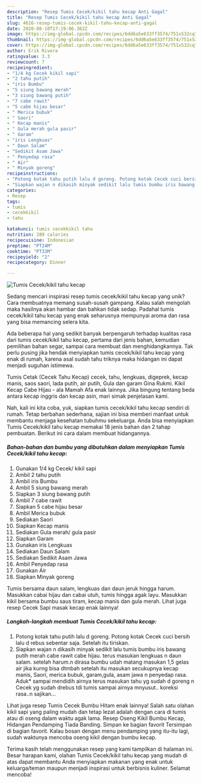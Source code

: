 ```yaml
---
description: "Resep Tumis Cecek/kikil tahu kecap Anti Gagal"
title: "Resep Tumis Cecek/kikil tahu kecap Anti Gagal"
slug: 4616-resep-tumis-cecek-kikil-tahu-kecap-anti-gagal
date: 2020-08-10T17:19:06.362Z
image: https://img-global.cpcdn.com/recipes/6dd6a5e633ff3574/751x532cq70/tumis-cecekkikil-tahu-kecap-foto-resep-utama.jpg
thumbnail: https://img-global.cpcdn.com/recipes/6dd6a5e633ff3574/751x532cq70/tumis-cecekkikil-tahu-kecap-foto-resep-utama.jpg
cover: https://img-global.cpcdn.com/recipes/6dd6a5e633ff3574/751x532cq70/tumis-cecekkikil-tahu-kecap-foto-resep-utama.jpg
author: Erik Rivera
ratingvalue: 3.3
reviewcount: 7
recipeingredient:
- "1/4 kg Cecek kikil sapi"
- "2 tahu putih"
- "iris Bumbu"
- "5 siung bawang merah"
- "3 siung bawang putih"
- "7 cabe rawit"
- "5 cabe hijau besar"
- " Merica bubuk"
- " Saori"
- " Kecap manis"
- " Gula merah gula pasir"
- " Garam"
- "iris Lengkuas"
- " Daun Salam"
- "Sedikit Asam Jawa"
- " Penyedap rasa"
- " Air"
- " Minyak goreng"
recipeinstructions:
- "Potong kotak tahu putih lalu d goreng. Potong kotak Cecek cuci bersih lalu d rebus sebentar saja. Setelah itu tiriskan."
- "Siapkan wajan n dikasih minyak sedikit lalu tumis bumbu iris bawang putih merah cabe rawit cabe hijau. terus masukan lengkuas n daun salam. setelah harum.n dirasa bumbu udah matang masukan 1,5 gelas air jika kurng bisa dtmbah setelah itu masukan secukupnya kecap manis, Saori, merica bubuk, garam,gula, asam jawa n penyedap rasa. Aduk* sampai mendidih airnya terus masukan tahu yg sudah d goreng n Cecek yg sudah drebus tdi tumis sampai airnya mnyusut.. koreksi rasa..n sajikan..."
categories:
- Resep
tags:
- tumis
- cecekkikil
- tahu

katakunci: tumis cecekkikil tahu 
nutrition: 289 calories
recipecuisine: Indonesian
preptime: "PT24M"
cooktime: "PT33M"
recipeyield: "2"
recipecategory: Dinner

---
```



![Tumis Cecek/kikil tahu kecap](https://img-global.cpcdn.com/recipes/6dd6a5e633ff3574/751x532cq70/tumis-cecekkikil-tahu-kecap-foto-resep-utama.jpg)

Sedang mencari inspirasi resep tumis cecek/kikil tahu kecap yang unik? Cara membuatnya memang susah-susah gampang. Kalau salah mengolah maka hasilnya akan hambar dan bahkan tidak sedap. Padahal tumis cecek/kikil tahu kecap yang enak seharusnya mempunyai aroma dan rasa yang bisa memancing selera kita.

Ada beberapa hal yang sedikit banyak berpengaruh terhadap kualitas rasa dari tumis cecek/kikil tahu kecap, pertama dari jenis bahan, kemudian pemilihan bahan segar, sampai cara membuat dan menghidangkannya. Tak perlu pusing jika hendak menyiapkan tumis cecek/kikil tahu kecap yang enak di rumah, karena asal sudah tahu triknya maka hidangan ini dapat menjadi suguhan istimewa.

Tumis Cetak (Cecek Tahu Kecap) cecek, tahu, lengkuas, digeprek, kecap manis, saos saori, lada putih, air putih, Gula dan garam Gina Rukmi. Kikil Kecap Cabe Hijau - ala Mamah Afa enak lainnya. Jika bingung tentang beda antara kecap inggris dan kecap asin, mari simak penjelasan kami.


Nah, kali ini kita coba, yuk, siapkan tumis cecek/kikil tahu kecap sendiri di rumah. Tetap berbahan sederhana, sajian ini bisa memberi manfaat untuk membantu menjaga kesehatan tubuhmu sekeluarga. Anda bisa menyiapkan Tumis Cecek/kikil tahu kecap memakai 18 jenis bahan dan 2 tahap pembuatan. Berikut ini cara dalam membuat hidangannya.

<!--inarticleads1-->

##### Bahan-bahan dan bumbu yang dibutuhkan dalam menyiapkan Tumis Cecek/kikil tahu kecap:

1. Gunakan 1/4 kg Cecek/ kikil sapi
1. Ambil 2 tahu putih
1. Ambil iris Bumbu
1. Ambil 5 siung bawang merah
1. Siapkan 3 siung bawang putih
1. Ambil 7 cabe rawit
1. Siapkan 5 cabe hijau besar
1. Ambil  Merica bubuk
1. Sediakan  Saori
1. Siapkan  Kecap manis
1. Sediakan  Gula merah/ gula pasir
1. Siapkan  Garam
1. Gunakan iris Lengkuas
1. Sediakan  Daun Salam
1. Sediakan Sedikit Asam Jawa
1. Ambil  Penyedap rasa
1. Gunakan  Air
1. Siapkan  Minyak goreng


Tumis bersama daun salam, lengkuas dan daun jeruk hingga harum. Masukkan cabai hijau dan cabai utuh, tumis hingga agak layu. Masukkan kikil bersama bumbu saus tiram, kecap manis dan gula merah. Lihat juga resep Cecek Sapi masak kecap enak lainnya! 

<!--inarticleads2-->

##### Langkah-langkah membuat Tumis Cecek/kikil tahu kecap:

1. Potong kotak tahu putih lalu d goreng. Potong kotak Cecek cuci bersih lalu d rebus sebentar saja. Setelah itu tiriskan.
1. Siapkan wajan n dikasih minyak sedikit lalu tumis bumbu iris bawang putih merah cabe rawit cabe hijau. terus masukan lengkuas n daun salam. setelah harum.n dirasa bumbu udah matang masukan 1,5 gelas air jika kurng bisa dtmbah setelah itu masukan secukupnya kecap manis, Saori, merica bubuk, garam,gula, asam jawa n penyedap rasa. Aduk* sampai mendidih airnya terus masukan tahu yg sudah d goreng n Cecek yg sudah drebus tdi tumis sampai airnya mnyusut.. koreksi rasa..n sajikan...


Lihat juga resep Tumis Cecek Bumbu Hitam enak lainnya! Salah satu olahan kikil sapi yang paling mudah dan tetap lezat adalah dengan cara di tumis atau di oseng dalam waktu agak lama. Resep Oseng Kikil Bumbu Kecap, Hidangan Pendamping Tiada Banding. Simpan ke bagian favorit Tersimpan di bagian favorit. Kalau bosan dengan menu pendamping yang itu-itu lagi, sudah waktunya mencoba oseng kikil dengan bumbu kecap. 

Terima kasih telah menggunakan resep yang kami tampilkan di halaman ini. Besar harapan kami, olahan Tumis Cecek/kikil tahu kecap yang mudah di atas dapat membantu Anda menyiapkan makanan yang enak untuk keluarga/teman maupun menjadi inspirasi untuk berbisnis kuliner. Selamat mencoba!
